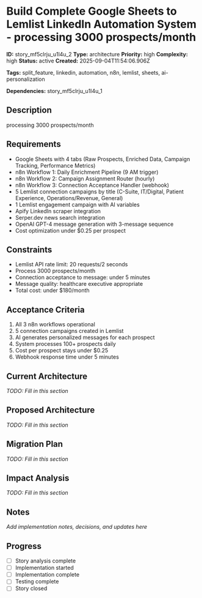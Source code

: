 # Build Complete Google Sheets to Lemlist LinkedIn Automation System - processing 3000 prospects/month

**ID:** story_mf5clrju_u1l4u_2
**Type:** architecture
**Priority:** high
**Complexity:** high
**Status:** active
**Created:** 2025-09-04T11:54:06.906Z

**Tags:** split_feature, linkedin, automation, n8n, lemlist, sheets, ai-personalization

**Dependencies:** story_mf5clrju_u1l4u_1

## Description
processing 3000 prospects/month

## Requirements
- Google Sheets with 4 tabs (Raw Prospects, Enriched Data, Campaign Tracking, Performance Metrics)
- n8n Workflow 1: Daily Enrichment Pipeline (9 AM trigger)
- n8n Workflow 2: Campaign Assignment Router (hourly)
- n8n Workflow 3: Connection Acceptance Handler (webhook)
- 5 Lemlist connection campaigns by title (C-Suite, IT/Digital, Patient Experience, Operations/Revenue, General)
- 1 Lemlist engagement campaign with AI variables
- Apify LinkedIn scraper integration
- Serper.dev news search integration
- OpenAI GPT-4 message generation with 3-message sequence
- Cost optimization under $0.25 per prospect

## Constraints
- Lemlist API rate limit: 20 requests/2 seconds
- Process 3000 prospects/month
- Connection acceptance to message: under 5 minutes
- Message quality: healthcare executive appropriate
- Total cost: under $180/month

## Acceptance Criteria
1. All 3 n8n workflows operational
2. 5 connection campaigns created in Lemlist
3. AI generates personalized messages for each prospect
4. System processes 100+ prospects daily
5. Cost per prospect stays under $0.25
6. Webhook response time under 5 minutes

## Current Architecture
_TODO: Fill in this section_

## Proposed Architecture
_TODO: Fill in this section_

## Migration Plan
_TODO: Fill in this section_

## Impact Analysis
_TODO: Fill in this section_

## Notes
_Add implementation notes, decisions, and updates here_

## Progress
- [ ] Story analysis complete
- [ ] Implementation started
- [ ] Implementation complete
- [ ] Testing complete
- [ ] Story closed

